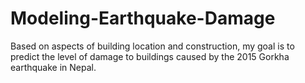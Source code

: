 # Modeling-Earthquake-Damage
Based on aspects of building location and construction, my goal is to predict the level of damage to buildings caused by the 2015 Gorkha earthquake in Nepal.
